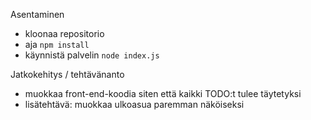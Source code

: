 Asentaminen
- kloonaa repositorio
- aja `npm install`
- käynnistä palvelin `node index.js`

Jatkokehitys / tehtävänanto
- muokkaa front-end-koodia siten että kaikki TODO:t tulee täytetyksi
- lisätehtävä: muokkaa ulkoasua paremman näköiseksi
  
